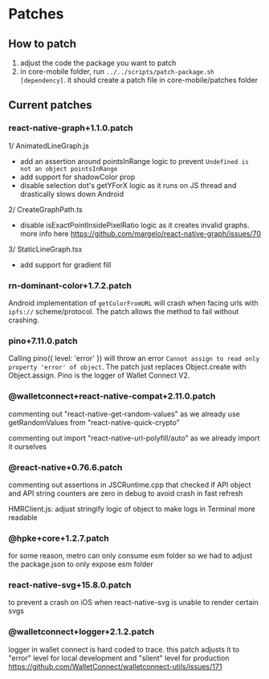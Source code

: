 # Patches

## How to patch

1. adjust the code the package you want to patch
2. in core-mobile folder, run `../../scripts/patch-package.sh [dependency]`. it should create a patch file in core-mobile/patches folder

## Current patches

### react-native-graph+1.1.0.patch

1/ AnimatedLineGraph.js

- add an assertion around pointsInRange logic to prevent `Undefined is not an object pointsInRange`
- add support for shadowColor prop
- disable selection dot's getYForX logic as it runs on JS thread and drastically slows down Android

2/ CreateGraphPath.ts

- disable isExactPointInsidePixelRatio logic as it creates invalid graphs. more info here https://github.com/margelo/react-native-graph/issues/70

3/ StaticLineGraph.tsx

- add support for gradient fill

### rn-dominant-color+1.7.2.patch

Android implementation of `getColorFromURL` will crash when facing urls with `ipfs://` scheme/protocol. The patch allows the method to fail without crashing.

### pino+7.11.0.patch

Calling pino({ level: 'error' }) will throw an error `Cannot assign to read only property 'error' of object`. The patch just replaces Object.create with Object.assign. Pino is the logger of Wallet Connect V2.

### @walletconnect+react-native-compat+2.11.0.patch

commenting out "react-native-get-random-values" as we already use getRandomValues from "react-native-quick-crypto"

commenting out import "react-native-url-polyfill/auto" as we already import it ourselves

### @react-native+0.76.6.patch

commenting out assertions in JSCRuntime.cpp that checked if API object and API string counters are zero in debug to avoid crash in fast refresh

HMRClient.js: adjust stringify logic of object to make logs in Terminal more readable

### @hpke+core+1.2.7.patch

for some reason, metro can only consume esm folder so we had to adjust the package.json to only expose esm folder

### react-native-svg+15.8.0.patch

to prevent a crash on iOS when react-native-svg is unable to render certain svgs

### @walletconnect+logger+2.1.2.patch

logger in wallet connect is hard coded to trace. this patch adjusts it to "error" level for local development and "silent" level for production
https://github.com/WalletConnect/walletconnect-utils/issues/171
